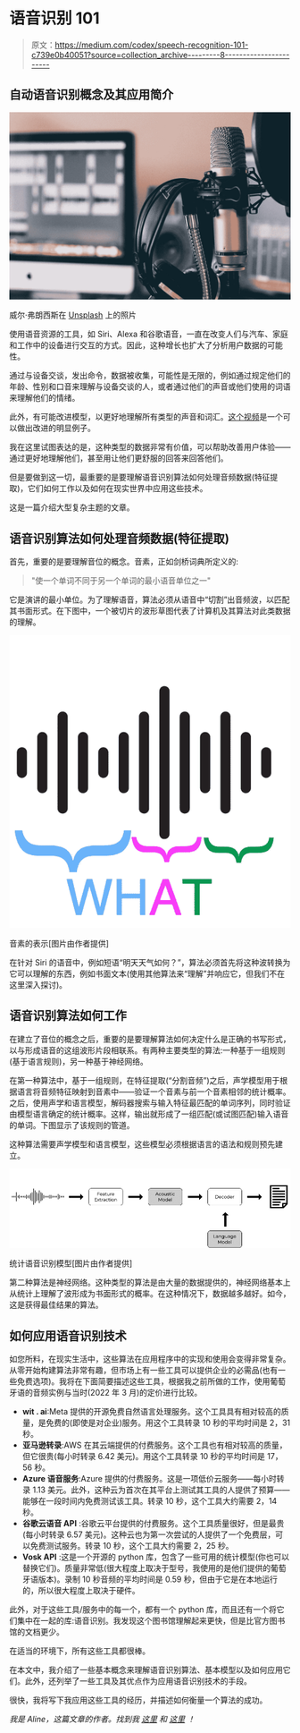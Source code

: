 # 语音识别 101

> 原文：<https://medium.com/codex/speech-recognition-101-c739e0b40051?source=collection_archive---------8----------------------->

## 自动语音识别概念及其应用简介

![](img/5f6acae4c6f4fee12912f1182508dfa1.png)

威尔·弗朗西斯在 [Unsplash](https://unsplash.com/photos/ZDNyhmgkZlQ) 上的照片

使用语音资源的工具，如 Siri、Alexa 和谷歌语音，一直在改变人们与汽车、家庭和工作中的设备进行交互的方式。因此，这种增长也扩大了分析用户数据的可能性。

通过与设备交谈，发出命令，数据被收集，可能性是无限的，例如通过规定他们的年龄、性别和口音来理解与设备交谈的人，或者通过他们的声音或他们使用的词语来理解他们的情绪。

此外，有可能改进模型，以更好地理解所有类型的声音和词汇。[这个视频](https://www.youtube.com/shorts/D_d7P1eVDPk)是一个可以做出改进的明显例子。

我在这里试图表达的是，这种类型的数据非常有价值，可以帮助改善用户体验——通过更好地理解他们，甚至用让他们更舒服的回答来回答他们。

但是要做到这一切，最重要的是要理解语音识别算法如何处理音频数据(特征提取)，它们如何工作以及如何在现实世界中应用这些技术。

这是一篇介绍大型复杂主题的文章。

## 语音识别算法如何处理音频数据(特征提取)

首先，重要的是要理解音位的概念。音素，正如剑桥词典所定义的:

> "使一个单词不同于另一个单词的最小语音单位之一"

它是演讲的最小单位。为了理解语音，算法必须从语音中“切割”出音频波，以匹配其书面形式。在下图中，一个被切片的波形草图代表了计算机及其算法对此类数据的理解。

![](img/1b2753749472db5f0b58da99f1af16e3.png)

音素的表示[图片由作者提供]

在针对 Siri 的语音中，例如短语“明天天气如何？”，算法必须首先将这种波转换为它可以理解的东西，例如书面文本(使用其他算法来“理解”并响应它，但我们不在这里深入探讨)。

## 语音识别算法如何工作

在建立了音位的概念之后，重要的是要理解算法如何决定什么是正确的书写形式，以与形成语音的这组波形片段相联系。有两种主要类型的算法:一种基于一组规则(基于语言规则)，另一种基于神经网络。

在第一种算法中，基于一组规则，在特征提取(“分割音频”)之后，声学模型用于根据语言将音频特征映射到音素中——验证一个音素与前一个音素相邻的统计概率。之后，使用声学和语言模型，解码器搜索与输入特征最匹配的单词序列，同时验证由模型语言确定的统计概率。这样，输出就形成了一组匹配(或试图匹配)输入语音的单词。下图显示了该规则的管道。

这种算法需要声学模型和语言模型，这些模型必须根据语言的语法和规则预先建立。

![](img/603f877ab9ddbef04a8b8848ca183c75.png)

统计语音识别模型[图片由作者提供]

第二种算法是神经网络。这种类型的算法是由大量的数据提供的，神经网络基本上从统计上理解了波形成为书面形式的概率。在这种情况下，数据越多越好。如今，这是获得最佳结果的算法。

## 如何应用语音识别技术

如您所料，在现实生活中，这些算法在应用程序中的实现和使用会变得非常复杂。从零开始构建算法非常有趣，但市场上有一些工具可以提供企业的必需品(也有一些免费选项)。我将在下面简要描述这些工具，根据我之前所做的工作，使用葡萄牙语的音频实例与当时(2022 年 3 月)的定价进行比较。

*   **wit . ai**:Meta 提供的开源免费自然语言处理服务。这个工具具有相对较高的质量，是免费的(即使是对企业)服务。用这个工具转录 10 秒的平均时间是 2，31 秒。
*   **亚马逊转录**:AWS 在其云端提供的付费服务。这个工具也有相对较高的质量，但它很贵(每小时转录 6.42 美元)。用这个工具转录 10 秒的平均时间是 17，56 秒。
*   **Azure 语音服务**:Azure 提供的付费服务。这是一项低价云服务——每小时转录 1.13 美元。此外，这种云为首次在其平台上测试其工具的人提供了预算——能够在一段时间内免费测试该工具。转录 10 秒，这个工具大约需要 2，14 秒。
*   **谷歌云语音 API** :谷歌云平台提供的付费服务。这个工具质量很好，但是最贵(每小时转录 6.57 美元)。这种云也为第一次尝试的人提供了一个免费层，可以免费测试服务。转录 10 秒，这个工具大约需要 2，25 秒。
*   **Vosk API** :这是一个开源的 python 库，包含了一些可用的统计模型(你也可以替换它们)。质量非常低(很大程度上取决于型号，我使用的是他们提供的葡萄牙语版本)。录制 10 秒音频的平均时间是 0.59 秒，但由于它是在本地运行的，所以很大程度上取决于硬件。

此外，对于这些工具/服务中的每一个，都有一个 python 库，而且还有一个将它们集中在一起的库:语音识别。我发现这个图书馆理解起来更快，但是比官方图书馆的文档更少。

在适当的环境下，所有这些工具都很棒。

在本文中，我介绍了一些基本概念来理解语音识别算法、基本模型以及如何应用它们。此外，还列举了一些工具及其优点作为应用语音识别技术的手段。

很快，我将写下我应用这些工具的经历，并描述如何衡量一个算法的成功。

*我是 Aline，这篇文章的作者。找到我* [*这里*](/@alinerguio) *和* [*这里*](https://www.linkedin.com/in/alinerguio/) *！*